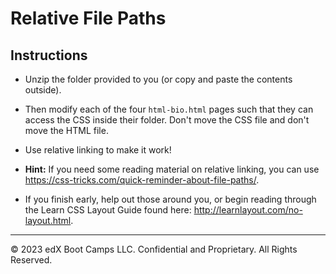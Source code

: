 # Relative File Paths

## Instructions

* Unzip the folder provided to you (or copy and paste the contents outside).

* Then modify each of the four `html-bio.html` pages such that they can access the CSS inside their folder. Don't move the CSS file and don't move the HTML file. 

* Use relative linking to make it work!

* **Hint:** If you need some reading material on relative linking, you can use <https://css-tricks.com/quick-reminder-about-file-paths/>.

* If you finish early, help out those around you, or begin reading through the Learn CSS Layout Guide found here: <http://learnlayout.com/no-layout.html>.

---

© 2023 edX Boot Camps LLC. Confidential and Proprietary. All Rights Reserved.
